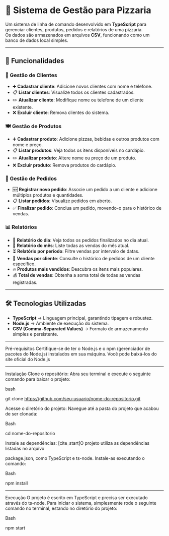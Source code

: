 # 🍕 Sistema de Gestão para Pizzaria

Um sistema de linha de comando desenvolvido em **TypeScript** para gerenciar clientes, produtos, pedidos e relatórios de uma pizzaria.  
Os dados são armazenados em arquivos **CSV**, funcionando como um banco de dados local simples.

---

## 🚀 Funcionalidades

### 👥 Gestão de Clientes
- ➕ **Cadastrar cliente**: Adicione novos clientes com nome e telefone.  
- 📋 **Listar clientes**: Visualize todos os clientes cadastrados.  
- ✏️ **Atualizar cliente**: Modifique nome ou telefone de um cliente existente.  
- ❌ **Excluir cliente**: Remova clientes do sistema.  

### 🍽️ Gestão de Produtos
- ➕ **Cadastrar produto**: Adicione pizzas, bebidas e outros produtos com nome e preço.  
- 📋 **Listar produtos**: Veja todos os itens disponíveis no cardápio.  
- ✏️ **Atualizar produto**: Altere nome ou preço de um produto.  
- ❌ **Excluir produto**: Remova produtos do cardápio.  

### 🛒 Gestão de Pedidos
- 🆕 **Registrar novo pedido**: Associe um pedido a um cliente e adicione múltiplos produtos e quantidades.  
- 📋 **Listar pedidos**: Visualize pedidos em aberto.  
- ✅ **Finalizar pedido**: Conclua um pedido, movendo-o para o histórico de vendas.  

### 📊 Relatórios
- 📅 **Relatório do dia**: Veja todos os pedidos finalizados no dia atual.  
- 📆 **Relatório do mês**: Liste todas as vendas do mês atual.  
- ⏳ **Relatório por período**: Filtre vendas por intervalo de datas.  
- 👥 **Vendas por cliente**: Consulte o histórico de pedidos de um cliente específico.  
- 🔥 **Produtos mais vendidos**: Descubra os itens mais populares.  
- 💰 **Total de vendas**: Obtenha a soma total de todas as vendas registradas.  

---

## 🛠️ Tecnologias Utilizadas
- **TypeScript** → Linguagem principal, garantindo tipagem e robustez.  
- **Node.js** → Ambiente de execução do sistema.  
- **CSV (Comma-Separated Values)** → Formato de armazenamento simples e persistente.  

---

Pré-requisitos
Certifique-se de ter o Node.js e o npm (gerenciador de pacotes do Node.js) instalados em sua máquina. Você pode baixá-los do site oficial do Node.js

---

Instalação
Clone o repositório:
Abra seu terminal e execute o seguinte comando para baixar o projeto:

bash

git clone https://github.com/seu-usuario/nome-do-repositorio.git

Acesse o diretório do projeto:
Navegue até a pasta do projeto que acabou de ser clonada:

Bash

cd nome-do-repositorio

Instale as dependências:
[cite_start]O projeto utiliza as dependências listadas no arquivo 

package.json, como TypeScript e ts-node. Instale-as executando o comando:   

Bash

npm install

---

Execução
O projeto é escrito em TypeScript e precisa ser executado através do ts-node. Para iniciar o sistema, simplesmente rode o seguinte comando no terminal, estando no diretório do projeto:

Bash

npm start

